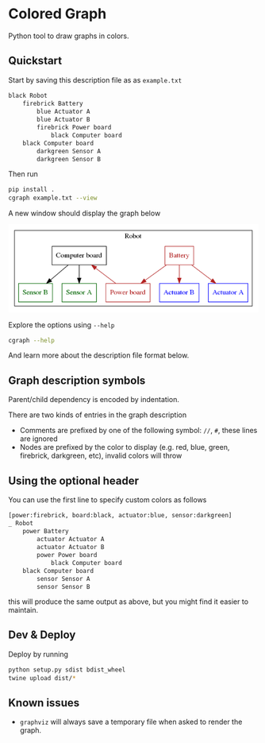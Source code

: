 # Colored Graph

Python tool to draw graphs in colors.

## Quickstart

Start by saving this description file as as `example.txt`
```
black Robot
    firebrick Battery
        blue Actuator A
        blue Actuator B
        firebrick Power board
            black Computer board
    black Computer board
        darkgreen Sensor A
        darkgreen Sensor B
```
Then run
```bash
pip install .
cgraph example.txt --view
```
A new window should display the graph below

![Example graph](https://raw.githubusercontent.com/SyrianSpock/colored-graph/master/example.png)

Explore the options using `--help`
```bash
cgraph --help
```
And learn more about the description file format below.

## Graph description symbols

Parent/child dependency is encoded by indentation.

There are two kinds of entries in the graph description
- Comments are prefixed by one of the following symbol: `//`, `#`, these lines are ignored
- Nodes are prefixed by the color to display (e.g. red, blue, green, firebrick, darkgreen, etc), invalid colors will throw

## Using the optional header

You can use the first line to specify custom colors as follows
```
[power:firebrick, board:black, actuator:blue, sensor:darkgreen]
_ Robot
    power Battery
        actuator Actuator A
        actuator Actuator B
        power Power board
            black Computer board
    black Computer board
        sensor Sensor A
        sensor Sensor B
```
this will produce the same output as above, but you might find it easier to maintain.

## Dev & Deploy

Deploy by running
```bash
python setup.py sdist bdist_wheel
twine upload dist/*
```

## Known issues

- `graphviz` will always save a temporary file when asked to render the graph.
